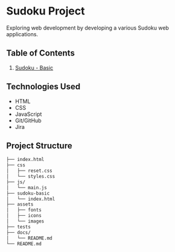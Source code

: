 # Sudoku Project

Exploring web development by developing a various Sudoku web applications.

## Table of Contents

1. [Sudoku - Basic](sudoku-basic/)

## Technologies Used

- HTML
- CSS
- JavaScript
- Git/GitHub
- Jira

## Project Structure

```bash
├── index.html
├── css
│   ├── reset.css
│   └── styles.css
├── js/
│   └── main.js
├── sudoku-basic
│   └── index.html
├── assets
│   ├── fonts
│   ├── icons
│   └── images
├── tests
├── docs/
│   └── README.md
└── README.md
```
